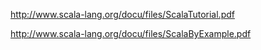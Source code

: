 http://www.scala-lang.org/docu/files/ScalaTutorial.pdf



http://www.scala-lang.org/docu/files/ScalaByExample.pdf